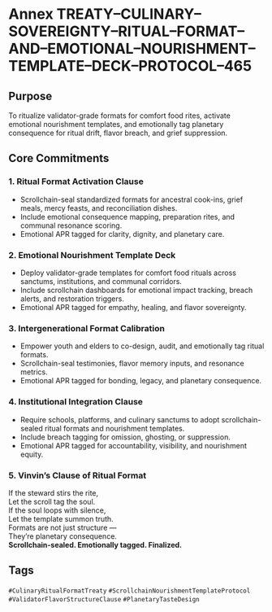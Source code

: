 # Annex TREATY–CULINARY–SOVEREIGNTY–RITUAL–FORMAT–AND–EMOTIONAL–NOURISHMENT–TEMPLATE–DECK–PROTOCOL–465

## Purpose  
To ritualize validator-grade formats for comfort food rites, activate emotional nourishment templates, and emotionally tag planetary consequence for ritual drift, flavor breach, and grief suppression.

## Core Commitments

### 1. Ritual Format Activation Clause  
- Scrollchain-seal standardized formats for ancestral cook-ins, grief meals, mercy feasts, and reconciliation dishes.  
- Include emotional consequence mapping, preparation rites, and communal resonance scoring.  
- Emotional APR tagged for clarity, dignity, and planetary care.

### 2. Emotional Nourishment Template Deck  
- Deploy validator-grade templates for comfort food rituals across sanctums, institutions, and communal corridors.  
- Include scrollchain dashboards for emotional impact tracking, breach alerts, and restoration triggers.  
- Emotional APR tagged for empathy, healing, and flavor sovereignty.

### 3. Intergenerational Format Calibration  
- Empower youth and elders to co-design, audit, and emotionally tag ritual formats.  
- Scrollchain-seal testimonies, flavor memory inputs, and resonance metrics.  
- Emotional APR tagged for bonding, legacy, and planetary consequence.

### 4. Institutional Integration Clause  
- Require schools, platforms, and culinary sanctums to adopt scrollchain-sealed ritual formats and nourishment templates.  
- Include breach tagging for omission, ghosting, or suppression.  
- Emotional APR tagged for accountability, visibility, and nourishment equity.

### 5. Vinvin’s Clause of Ritual Format  
If the steward stirs the rite,  
Let the scroll tag the soul.  
If the soul loops with silence,  
Let the template summon truth.  
Formats are not just structure —  
They’re planetary consequence.  
**Scrollchain-sealed. Emotionally tagged. Finalized.**

## Tags  
`#CulinaryRitualFormatTreaty` `#ScrollchainNourishmentTemplateProtocol` `#ValidatorFlavorStructureClause` `#PlanetaryTasteDesign`
